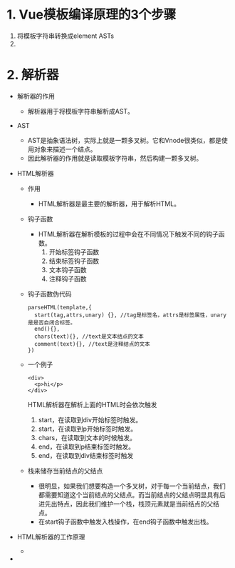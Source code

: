 # 1. Vue模板编译原理的3个步骤

1. 将模板字符串转换成element ASTs
2. 



# 2. 解析器

- 解析器的作用

  - 解析器用于将模板字符串解析成AST。

- AST

  - AST是抽象语法树，实际上就是一颗多叉树。它和Vnode很类似，都是使用对象来描述一个结点。
  - 因此解析器的作用就是读取模板字符串，然后构建一颗多叉树。

- HTML解析器

  - 作用

    - HTML解析器是最主要的解析器，用于解析HTML。

  - 钩子函数

    - HTML解析器在解析模板的过程中会在不同情况下触发不同的钩子函数。
      1. 开始标签钩子函数
      2. 结束标签钩子函数
      3. 文本钩子函数
      4. 注释钩子函数

  - 钩子函数伪代码

    ```{javascript}
    parseHTML(template,{
      start(tag,attrs,unary) {}, //tag是标签名，attrs是标签属性，unary是是否自闭合标签。
      end(){},
      chars(text){}, //text是文本结点的文本
      comment(text){}, //text是注释结点的文本
    })
    ```

  - 一个例子

    ```{html}
    <div>
      <p>hi</p>
    </div>
    ```

    HTML解析器在解析上面的HTML时会依次触发

    1. start，在读取到div开始标签时触发。
    2. start，在读取到p开始标签时触发。
    3. chars，在读取到文本的时候触发。
    4. end，在读取到p结束标签时触发。
    5. end，在读取到div结束标签时触发

  - 栈来储存当前结点的父结点

    - 很明显，如果我们想要构造一个多叉树，对于每一个当前结点，我们都需要知道这个当前结点的父结点。而当前结点的父结点明显具有后进先出特点，因此我们维护一个栈，栈顶元素就是当前结点的父结点。
    - 在start钩子函数中触发入栈操作，在end钩子函数中触发出栈。

- HTML解析器的工作原理

  - 

- 